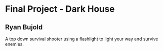 # Final Project - Dark House
## Ryan Bujold 

A top down survival shooter using a flashlight to light your way and survive enemies.